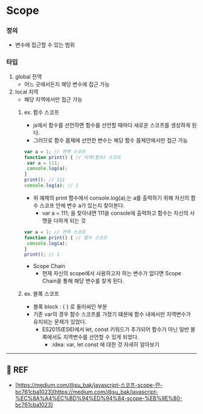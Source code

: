 # Scope

### 정의

- 변수에 접근할 수 있는 범위

### 타입

1. global 전역
    - 어느 곳에서든지 해당 변수에 접근 가능
2. local 지역
    - 해당 지역에서만 접근 가능
    1. ex. 함수 스코프
        - js에서 함수를 선언하면 함수를 선언할 때마다 새로운 스코프를 생성하게 된다.
        - 그러므로 함수 몸체에 선언한 변수는 해당 함수 몸체안에서만 접근 가능
        
        ```jsx
        var a = 1; // 전역 스코프
        function print() { // 지역(함수) 스코프
         var a = 111;
         console.log(a);
        }
        print(); // 111
        console.log(a); // 1
        ```
        
        - 위 예제의 print 함수에서 console.log(a);는 a를 출력하기 위해 자신의 함수 스코프 안에 변수 a가 있는지 찾아본다.
            - var a = 111; 을 찾아내면 111을 console에 출력하고 함수는 자신의 사명을 다하게 되는 것
        
        ```jsx
        var a = 1; // 전역 스코프
        function print() { // 함수 스코프
         console.log(a);
        }
        print(); // 1
        ```
        
        - Scope Chain
            - 현재 자신의 scope에서 사용하고자 하는 변수가 없다면 Scope Chain을 통해 해당 변수를 찾게 된다.
    2. ex. 블록 스코프
        - 블록 block : { } 로 둘러싸인 부분
        - 기존 var의 경우 함수 스코프를 가졌기 떄문에 함수 내에서만 지역변수가 유지되는 문제가 있었다.
            - ES2015(ES6)에서 let, const 키워드가 추가되어 함수가 아닌 일반 블록에서도 지역변수를 선언할 수 있게 되었다.
                - :idea: var, let const 에 대한 것 자세히 알아보기
---

## 🔗 REF

- [https://medium.com/@su_bak/javascript-스코프-scope-란-bc761cba1023](https://medium.com/@su_bak/javascript-%EC%8A%A4%EC%BD%94%ED%94%84-scope-%EB%9E%80-bc761cba1023)